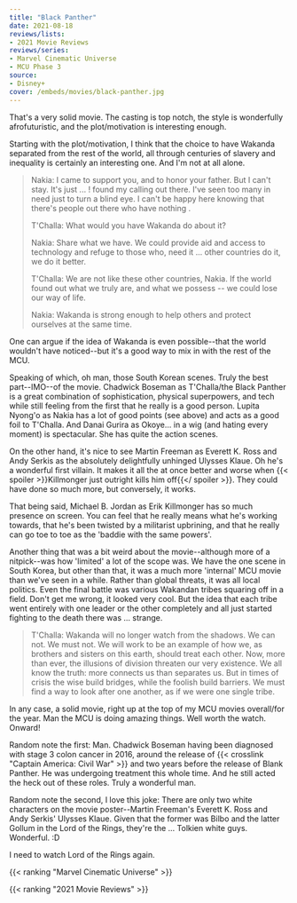 ```yaml
---
title: "Black Panther"
date: 2021-08-18
reviews/lists:
- 2021 Movie Reviews
reviews/series:
- Marvel Cinematic Universe
- MCU Phase 3
source:
- Disney+
cover: /embeds/movies/black-panther.jpg
---
```


That's a very solid movie. The casting is top notch, the style is wonderfully afrofuturistic, and the plot/motivation is interesting enough. 

Starting with the plot/motivation, I think that the choice to have Wakanda separated from the rest of the world, all through centuries of slavery and inequality is certainly an interesting one. And I'm not at all alone. 

> Nakia: I came to support you, and to honor your father. But I can't stay. It's just ... ! found my calling out there. I've seen too many in need just to turn a blind eye. I can't be happy here knowing that there's people out there who have nothing . 
> 
> T'Challa: What would you have Wakanda do about it?
> 
> Nakia: Share what we have. We could provide aid and access to technology and refuge to those who, need it ... other countries do it, we do it better.
> 
> T'Challa: We are not like these other countries, Nakia. If the world found out what we truly are, and what we possess -- we could lose our way of life.
> 
> Nakia: Wakanda is strong enough to help others and protect ourselves at the same time.

One can argue if the idea of Wakanda is even possible--that the world wouldn't have noticed--but it's a good way to mix in with the rest of the MCU.

Speaking of which, oh man, those South Korean scenes. Truly the best part--IMO--of the movie. Chadwick Boseman as T'Challa/the Black Panther is a great combination of sophistication, physical superpowers, and tech while still feeling from the first that he really is a good person. Lupita Nyong'o as Nakia has a lot of good points (see above) and acts as a good foil to T'Challa. And Danai Gurira as Okoye... in a wig (and hating every moment) is spectacular. She has quite the action scenes. 

On the other hand, it's nice to see Martin Freeman as Everett K. Ross and Andy Serkis as the absolutely delightfully unhinged Ulysses Klaue. Oh he's a wonderful first villain. It makes it all the at once better and worse when {{< spoiler >}}Killmonger just outright kills him off{{</ spoiler >}}. They could have done so much more, but conversely, it works. 

That being said, Michael B. Jordan as Erik Killmonger has so much presence on screen. You can feel that he really means what he's working towards, that he's been twisted by a militarist upbrining, and that he really can go toe to toe as the 'baddie with the same powers'. 

Another thing that was a bit weird about the movie--although more of a nitpick--was how 'limited' a lot of the scope was. We have the one scene in South Korea, but other than that, it was a much more 'internal' MCU movie than we've seen in a while. Rather than global threats, it was all local politics. Even the final battle was various Wakandan tribes squaring off in a field. Don't get me wrong, it looked very cool. But the idea that each tribe went entirely with one leader or the other completely and all just started fighting to the death there was ... strange. 

> T'Challa: Wakanda will no longer watch from the shadows. We can not. We must not. We will work to be an example of how we, as brothers and sisters on this earth, should treat each other. Now, more than ever, the illusions of division threaten our very existence. We all know the truth: more connects us than separates us. But in times of crisis the wise build bridges, while the foolish build barriers. We must find a way to look after one another, as if we were one single tribe.

In any case, a solid movie, right up at the top of my MCU movies overall/for the year. Man the MCU is doing amazing things. Well worth the watch. Onward!

Random note the first: Man. Chadwick Boseman having been diagnosed with stage 3 colon cancer in 2016, around the release of {{< crosslink "Captain America: Civil War" >}} and two years before the release of Blank Panther. He was undergoing treatment this whole time. And he still acted the heck out of these roles. Truly a wonderful man. 

Random note the second, I love this joke: There are only two white characters on the movie poster--Martin Freeman's Everett K. Ross and Andy Serkis' Ulysses Klaue. Given that the former was Bilbo and the latter Gollum in the Lord of the Rings, they're the ... Tolkien white guys. Wonderful. :D

I need to watch Lord of the Rings again. 

{{< ranking "Marvel Cinematic Universe" >}}

{{< ranking "2021 Movie Reviews" >}}